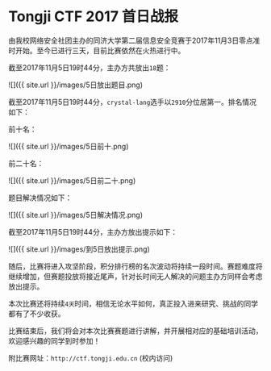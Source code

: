 # Tongji CTF 2017 首日战报

由我校网络安全社团主办的同济大学第二届信息安全竞赛于2017年11月3日零点准时开始。至今已进行三天，目前比赛依然在火热进行中。

截至2017年11月5日19时44分，主办方共放出`18`题：

![]({{ site.url }}/images/5日放出题目.png)

截至2017年11月5日19时44分，`crystal-lang`选手以`2910`分位居第一。排名情况如下：

前十名：

![]({{ site.url }}/images/5日前十.png)

前二十名：

![]({{ site.url }}/images/5日前二十.png)

题目解决情况如下：

![]({{ site.url }}/images/5日解决情况.png)

截至2017年11月5日19时44分，主办方放出提示如下：

![]({{ site.url }}/images/到5日放出提示.png)

随后，比赛将进入攻坚阶段，积分排行榜的名次波动将持续一段时间。赛题难度将继续增加，但赛题投放将接近尾声，针对长时间无人解决的问题主办方同样会考虑放出提示。

本次比赛还将持续`4天`时间，相信无论水平如何，真正投入进来研究、挑战的同学都有了不少收获。

比赛结束后，我们将会对本次比赛赛题进行讲解，并开展相对应的基础培训活动，欢迎感兴趣的同学到时参加！

附比赛网址：`http://ctf.tongji.edu.cn` (校内访问)
